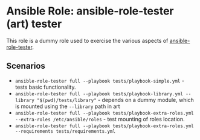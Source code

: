 # Ansible Role: ansible-role-tester (art) tester

This role is a dummy role used to exercise the various aspects of [ansible-role-tester](https://github.com/fubarhouse/ansible-role-tester).

## Scenarios

- `ansible-role-tester full --playbook tests/playbook-simple.yml` - tests basic functionality.
- `ansible-role-tester full --playbook tests/playbook-library.yml --library "$(pwd)/tests/library"` - depends on a dummy module, which is mounted using the `--library` path in art
- `ansible-role-tester full --playbook tests/playbook-extra-roles.yml --extra-roles /etc/ansible/roles` - test mounting of roles location.
- `ansible-role-tester full --playbook tests/playbook-extra-roles.yml --requirements tests/requirements.yml`
